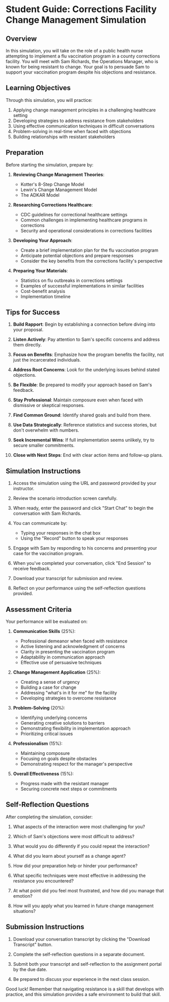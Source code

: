 # Student Guide: Corrections Facility Change Management Simulation

## Overview

In this simulation, you will take on the role of a public health nurse attempting to implement a flu vaccination program in a county corrections facility. You will meet with Sam Richards, the Operations Manager, who is known for being resistant to change. Your goal is to persuade Sam to support your vaccination program despite his objections and resistance.

## Learning Objectives

Through this simulation, you will practice:

1. Applying change management principles in a challenging healthcare setting
2. Developing strategies to address resistance from stakeholders
3. Using effective communication techniques in difficult conversations
4. Problem-solving in real-time when faced with objections
5. Building relationships with resistant stakeholders

## Preparation

Before starting the simulation, prepare by:

1. **Reviewing Change Management Theories**:
   - Kotter's 8-Step Change Model
   - Lewin's Change Management Model
   - The ADKAR Model

2. **Researching Corrections Healthcare**:
   - CDC guidelines for correctional healthcare settings
   - Common challenges in implementing healthcare programs in corrections
   - Security and operational considerations in corrections facilities

3. **Developing Your Approach**:
   - Create a brief implementation plan for the flu vaccination program
   - Anticipate potential objections and prepare responses
   - Consider the key benefits from the corrections facility's perspective

4. **Preparing Your Materials**:
   - Statistics on flu outbreaks in corrections settings
   - Examples of successful implementations in similar facilities
   - Cost-benefit analysis
   - Implementation timeline

## Tips for Success

1. **Build Rapport**: Begin by establishing a connection before diving into your proposal.

2. **Listen Actively**: Pay attention to Sam's specific concerns and address them directly.

3. **Focus on Benefits**: Emphasize how the program benefits the facility, not just the incarcerated individuals.

4. **Address Root Concerns**: Look for the underlying issues behind stated objections.

5. **Be Flexible**: Be prepared to modify your approach based on Sam's feedback.

6. **Stay Professional**: Maintain composure even when faced with dismissive or skeptical responses.

7. **Find Common Ground**: Identify shared goals and build from there.

8. **Use Data Strategically**: Reference statistics and success stories, but don't overwhelm with numbers.

9. **Seek Incremental Wins**: If full implementation seems unlikely, try to secure smaller commitments.

10. **Close with Next Steps**: End with clear action items and follow-up plans.

## Simulation Instructions

1. Access the simulation using the URL and password provided by your instructor.

2. Review the scenario introduction screen carefully.

3. When ready, enter the password and click "Start Chat" to begin the conversation with Sam Richards.

4. You can communicate by:
   - Typing your responses in the chat box
   - Using the "Record" button to speak your responses

5. Engage with Sam by responding to his concerns and presenting your case for the vaccination program.

6. When you've completed your conversation, click "End Session" to receive feedback.

7. Download your transcript for submission and review.

8. Reflect on your performance using the self-reflection questions provided.

## Assessment Criteria

Your performance will be evaluated on:

1. **Communication Skills** (25%):
   - Professional demeanor when faced with resistance
   - Active listening and acknowledgment of concerns
   - Clarity in presenting the vaccination program
   - Adaptability in communication approach
   - Effective use of persuasive techniques

2. **Change Management Application** (25%):
   - Creating a sense of urgency
   - Building a case for change
   - Addressing "what's in it for me" for the facility
   - Developing strategies to overcome resistance

3. **Problem-Solving** (20%):
   - Identifying underlying concerns
   - Generating creative solutions to barriers
   - Demonstrating flexibility in implementation approach
   - Prioritizing critical issues

4. **Professionalism** (15%):
   - Maintaining composure
   - Focusing on goals despite obstacles
   - Demonstrating respect for the manager's perspective

5. **Overall Effectiveness** (15%):
   - Progress made with the resistant manager
   - Securing concrete next steps or commitments

## Self-Reflection Questions

After completing the simulation, consider:

1. What aspects of the interaction were most challenging for you?

2. Which of Sam's objections were most difficult to address?

3. What would you do differently if you could repeat the interaction?

4. What did you learn about yourself as a change agent?

5. How did your preparation help or hinder your performance?

6. What specific techniques were most effective in addressing the resistance you encountered?

7. At what point did you feel most frustrated, and how did you manage that emotion?

8. How will you apply what you learned in future change management situations?

## Submission Instructions

1. Download your conversation transcript by clicking the "Download Transcript" button.

2. Complete the self-reflection questions in a separate document.

3. Submit both your transcript and self-reflection to the assignment portal by the due date.

4. Be prepared to discuss your experience in the next class session.

Good luck! Remember that navigating resistance is a skill that develops with practice, and this simulation provides a safe environment to build that skill.